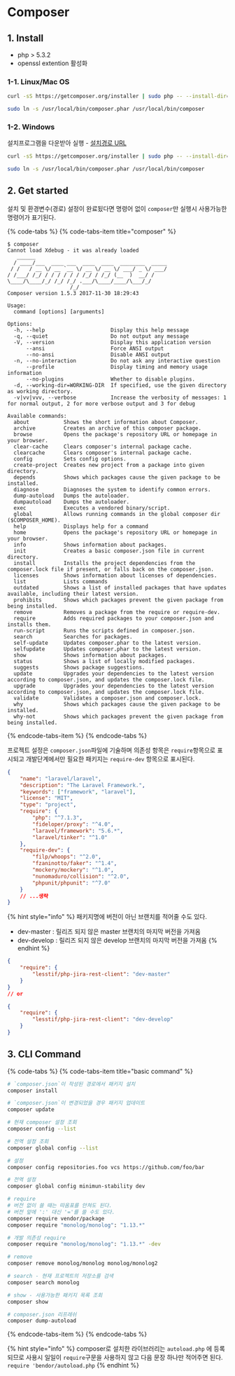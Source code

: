 # Composer

## 1. Install

- php > 5.3.2
- openssl extention 활성화

### 1-1. Linux/Mac OS

```bash
curl -sS https://getcomposer.org/installer | sudo php -- --install-dir=/usr/local/bin/

sudo ln -s /usr/local/bin/composer.phar /usr/local/bin/composer
```

### 1-2. Windows

설치프로그램을 다운받아 실행 - [설치경로 URL](https://getcomposer.org/Composer-Setup.exe )

```bash
curl -sS https://getcomposer.org/installer | sudo php -- --install-dir=/usr/local/bin/

sudo ln -s /usr/local/bin/composer.phar /usr/local/bin/composer
```

## 2. Get started

설치 및 환경변수(경로) 설정이 완료됬다면 명령어 없이 `composer`만 실행시 사용가능한 명령어가 표기된다.

{% code-tabs %}
{% code-tabs-item title="composer" %}
```
$ composer
Cannot load Xdebug - it was already loaded
   ______
  / ____/___  ____ ___  ____  ____  ________  _____
 / /   / __ \/ __ `__ \/ __ \/ __ \/ ___/ _ \/ ___/
/ /___/ /_/ / / / / / / /_/ / /_/ (__  )  __/ /
\____/\____/_/ /_/ /_/ .___/\____/____/\___/_/
                    /_/
Composer version 1.5.3 2017-11-30 18:29:43

Usage:
  command [options] [arguments]

Options:
  -h, --help                     Display this help message
  -q, --quiet                    Do not output any message
  -V, --version                  Display this application version
      --ansi                     Force ANSI output
      --no-ansi                  Disable ANSI output
  -n, --no-interaction           Do not ask any interactive question
      --profile                  Display timing and memory usage information
      --no-plugins               Whether to disable plugins.
  -d, --working-dir=WORKING-DIR  If specified, use the given directory as working directory.
  -v|vv|vvv, --verbose           Increase the verbosity of messages: 1 for normal output, 2 for more verbose output and 3 for debug

Available commands:
  about           Shows the short information about Composer.
  archive         Creates an archive of this composer package.
  browse          Opens the package's repository URL or homepage in your browser.
  clear-cache     Clears composer's internal package cache.
  clearcache      Clears composer's internal package cache.
  config          Sets config options.
  create-project  Creates new project from a package into given directory.
  depends         Shows which packages cause the given package to be installed.
  diagnose        Diagnoses the system to identify common errors.
  dump-autoload   Dumps the autoloader.
  dumpautoload    Dumps the autoloader.
  exec            Executes a vendored binary/script.
  global          Allows running commands in the global composer dir ($COMPOSER_HOME).
  help            Displays help for a command
  home            Opens the package's repository URL or homepage in your browser.
  info            Shows information about packages.
  init            Creates a basic composer.json file in current directory.
  install         Installs the project dependencies from the composer.lock file if present, or falls back on the composer.json.
  licenses        Shows information about licenses of dependencies.
  list            Lists commands
  outdated        Shows a list of installed packages that have updates available, including their latest version.
  prohibits       Shows which packages prevent the given package from being installed.
  remove          Removes a package from the require or require-dev.
  require         Adds required packages to your composer.json and installs them.
  run-script      Runs the scripts defined in composer.json.
  search          Searches for packages.
  self-update     Updates composer.phar to the latest version.
  selfupdate      Updates composer.phar to the latest version.
  show            Shows information about packages.
  status          Shows a list of locally modified packages.
  suggests        Shows package suggestions.
  update          Upgrades your dependencies to the latest version according to composer.json, and updates the composer.lock file.
  upgrade         Upgrades your dependencies to the latest version according to composer.json, and updates the composer.lock file.
  validate        Validates a composer.json and composer.lock.
  why             Shows which packages cause the given package to be installed.
  why-not         Shows which packages prevent the given package from being installed.
```
{% endcode-tabs-item %}
{% endcode-tabs %}

프로젝트 설정은 `composer.json`파일에 기술하며 의존성 항목은 `require`항목으로 표시되고 개발단계에서만 필요한 패키지는 `require-dev` 항목으로 표시된다.

```json
{
    "name": "laravel/laravel",
    "description": "The Laravel Framework.",
    "keywords": ["framework", "laravel"],
    "license": "MIT",
    "type": "project",
    "require": {
        "php": "^7.1.3",
        "fideloper/proxy": "^4.0",
        "laravel/framework": "5.6.*",
        "laravel/tinker": "^1.0"
    },
    "require-dev": {
        "filp/whoops": "^2.0",
        "fzaninotto/faker": "^1.4",
        "mockery/mockery": "^1.0",
        "nunomaduro/collision": "^2.0",
        "phpunit/phpunit": "^7.0"
    }
    // ...생략
}
```

{% hint style="info" %}
패키지명에 버전이 아닌 브랜치를 적어줄 수도 있다.
- dev-master  : 릴리즈 되지 않은 master 브랜치의 마지막 버전을 가져옴
- dev-develop : 릴리즈 되지 않은 develop 브랜치의 마지막 버전을 가져옴
{% endhint %}

```json
{
    "require": {
        "lesstif/php-jira-rest-client": "dev-master"
    }
}
// or

{
    "require": {
        "lesstif/php-jira-rest-client": "dev-develop"
    }
}
```


## 3. CLI Command

{% code-tabs %}
{% code-tabs-item title="basic command" %}
```bash
# `composer.json`이 작성된 경로에서 패키지 설치
composer install

# `composer.json`이 변경되었을 경우 패키지 업데이트
composer update

# 현재 composer 설정 조회
composer config --list

# 전역 설정 조회
composer global config --list

# 설정
composer config repositories.foo vcs https://github.com/foo/bar

# 전역 설정
composer global config minimun-stability dev

# require 
# 버전 없이 쓸 때는 따옴표를 안쳐도 된다.
# 버전 앞에 ':' 대신 '='를 쓸 수도 있다.
composer require vendor/package
composer require "monolog/monolog": "1.13.*"

# 개발 의존성 require
composer require "monolog/monolog": "1.13.*" -dev

# remove
composer remove monolog/monolog monolog/monolog2

# search - 현재 프로젝트의 저장소를 검색
composer search monolog

# show - 사용가능한 패키지 목록 조회
composer show

# composer.json 리프레쉬
composer dump-autoload
```

{% endcode-tabs-item %}
{% endcode-tabs %}


{% hint style="info" %}
composer로 설치한 라이브러리는 `autoload.php` 에 등록되므로 사용시 일일이 `require`구문을 사용하지 않고 다음 문장 하나만 적어주면 된다.
`require 'bendor/autoload.php`
{% endhint %}

